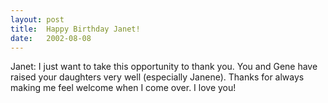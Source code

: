 ```yaml
---
layout: post
title:  Happy Birthday Janet!
date:   2002-08-08
---
```


Janet: I just want to take this opportunity to thank you. You and Gene have raised your daughters very well (especially Janene). Thanks for always making me feel welcome when I come over. I love you!